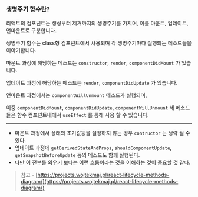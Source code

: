 

### 생명주기 함수란?

리액트의 컴포넌트는 생성부터 제거까지의 생명주기를 가지며, 이를 마운트, 업데이트, 언마운트로 구분합니다.

생명주기 함수는 class형 컴포넌트에서 사용되며 각 생명주기마다 실행되는 메소드들을 이야기합니다.

마운트 과정에 해당하는 메소드는 `constructor`, `render`, `componentDidMount` 가 있습니다.

업데이트 과정에 해당하는 메소드는 `render`, `componentDidUpdate` 가 있습니다.

언마운트 과정에서는  `componentWillUnmount` 메소드가 실행되며, 

이중 `componentDidMount`, `componentDidUpdate`,  `componentWillUnmount` 세 메소드들은 함수 컴포넌트내에서 `useEffect` 를 통해 사용 할 수 있습니다.

---
- 마운트 과정에서 상태의 초기값등을 설정하지 않는 경우 `contructor` 는 생략 될 수 있다.
- 업데이트 과정에 `getDerivedStateAndProps`, `shouldComponentUpdate`, `getSnapshotBeforeUpdate` 등의 메소드도 함께 실행된다.
- 다만 이 전부를 외우기 보다는 이런 흐름이라는 것을 이해하는 것이 중요할 것 같다.

> 참고 - [https://projects.wojtekmaj.pl/react-lifecycle-methods-diagram/](https://projects.wojtekmaj.pl/react-lifecycle-methods-diagram/)
